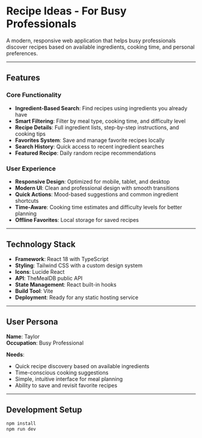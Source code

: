 # Recipe Ideas - For Busy Professionals

A modern, responsive web application that helps busy professionals discover recipes based on available ingredients, cooking time, and personal preferences.

---

## Features

### Core Functionality
- **Ingredient-Based Search**: Find recipes using ingredients you already have  
- **Smart Filtering**: Filter by meal type, cooking time, and difficulty level  
- **Recipe Details**: Full ingredient lists, step-by-step instructions, and cooking tips  
- **Favorites System**: Save and manage favorite recipes locally  
- **Search History**: Quick access to recent ingredient searches  
- **Featured Recipe**: Daily random recipe recommendations  

### User Experience
- **Responsive Design**: Optimized for mobile, tablet, and desktop  
- **Modern UI**: Clean and professional design with smooth transitions  
- **Quick Actions**: Mood-based suggestions and common ingredient shortcuts  
- **Time-Aware**: Cooking time estimates and difficulty levels for better planning  
- **Offline Favorites**: Local storage for saved recipes  

---

## Technology Stack
- **Framework**: React 18 with TypeScript  
- **Styling**: Tailwind CSS with a custom design system  
- **Icons**: Lucide React  
- **API**: TheMealDB public API  
- **State Management**: React built-in hooks  
- **Build Tool**: Vite  
- **Deployment**: Ready for any static hosting service  

---

## User Persona
**Name**: Taylor  
**Occupation**: Busy Professional  

**Needs**:
- Quick recipe discovery based on available ingredients  
- Time-conscious cooking suggestions  
- Simple, intuitive interface for meal planning  
- Ability to save and revisit favorite recipes  

---

## Development Setup
```bash
npm install
npm run dev
